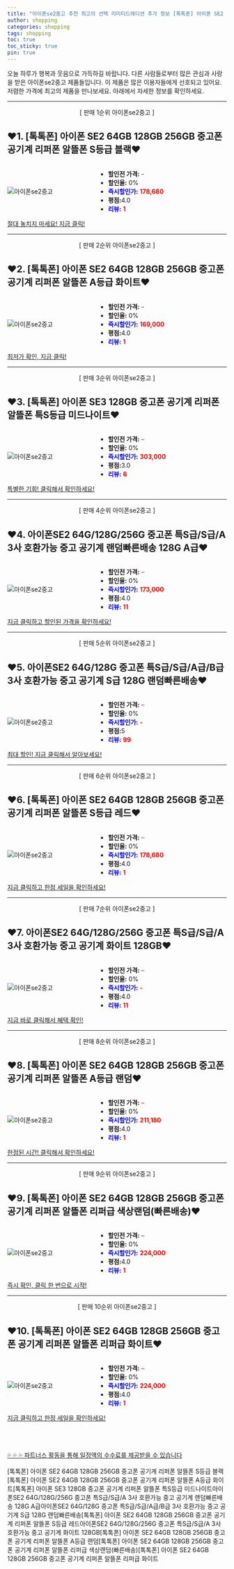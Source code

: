 ```yaml
---
title: "아이폰se2중고 추천 최고의 선택 리미티드에디션 추가 정보 [톡톡폰] 아이폰 SE2 64GB 128GB"
author: shopping
categories: shopping
tags: shopping
toc: true
toc_sticky: true
pin: true
---
```

오늘 하루가 행복과 웃음으로 가득하길 바랍니다. 다른 사람들로부터 많은 관심과 사랑을 받은 아이폰se2중고 제품들입니다. 이 제품은 많은 이용자들에게 선호되고 있어요. 저렴한 가격에 최고의 제품을 만나보세요. 아래에서 자세한 정보를 확인하세요.

---
<p class="toplist" style="margin: 0 auto; display: block; width: fit-content;">[ 판매 1순위 아이폰se2중고 ]</p>

<h2><strong>❤️1. [톡톡폰] 아이폰 SE2 64GB 128GB 256GB 중고폰 공기계 리퍼폰 알뜰폰 S등급 블랙❤️</strong></h2>

<div style="display: flex; align-items: center;">
    <div style="flex: 0.4;">
        <img src="https://thumbnail6.coupangcdn.com/thumbnails/remote/230x230ex/image/vendor_inventory/1cf2/a3c89ade1f508708a4fd7162f73f8eb61818feacf532bdeb195f6cb14150.png" alt="아이폰se2중고" style="max-width: 100%;">
    </div>
    <div style="flex: 0.6; margin-left: 10px;">
        <ul>
            <li><strong>할인전 가격:</strong> <del style="color: red;">-</del></li>
            <li><strong>할인율:</strong> 0%</li>
            <li><span style='color:blue'><strong>즉시할인가:</strong></span> <span style='color:red'><strong>178,680</strong></span></li>
            <li><strong>평점:</strong>4.0</li>
            <li><span style='color:blue'><strong>리뷰:</strong></span> <span style='color:red'><strong>1</strong></span></li>
        </ul>
    </div>
</div>
<div class="center">
    <a href="https://William4Davisa.github.io?lptag=AF9450613&subid=githubio&pageKey=7913062342&traceid=V0-153&itemId=21718516161&vendorItemId=89982164298" class="myButton">
        절대 놓치지 마세요! 지금 클릭!
    </a>
</div>


---
<p class="toplist" style="margin: 0 auto; display: block; width: fit-content;">[ 판매 2순위 아이폰se2중고 ]</p>

<h2><strong>❤️2. [톡톡폰] 아이폰 SE2 64GB 128GB 256GB 중고폰 공기계 리퍼폰 알뜰폰 A등급 화이트❤️</strong></h2>

<div style="display: flex; align-items: center;">
    <div style="flex: 0.4;">
        <img src="https://thumbnail6.coupangcdn.com/thumbnails/remote/230x230ex/image/vendor_inventory/1cf2/a3c89ade1f508708a4fd7162f73f8eb61818feacf532bdeb195f6cb14150.png" alt="아이폰se2중고" style="max-width: 100%;">
    </div>
    <div style="flex: 0.6; margin-left: 10px;">
        <ul>
            <li><strong>할인전 가격:</strong> <del style="color: red;">-</del></li>
            <li><strong>할인율:</strong> 0%</li>
            <li><span style='color:blue'><strong>즉시할인가:</strong></span> <span style='color:red'><strong>169,000</strong></span></li>
            <li><strong>평점:</strong>4.0</li>
            <li><span style='color:blue'><strong>리뷰:</strong></span> <span style='color:red'><strong>1</strong></span></li>
        </ul>
    </div>
</div>
<div class="center">
    <a href="https://William4Davisa.github.io?lptag=AF9450613&subid=githubio&pageKey=7913062342&traceid=V0-153&itemId=21718516151&vendorItemId=89938190067" class="myButton">
        최저가 확인, 지금 클릭!
    </a>
</div>


---
<p class="toplist" style="margin: 0 auto; display: block; width: fit-content;">[ 판매 3순위 아이폰se2중고 ]</p>

<h2><strong>❤️3. [톡톡폰] 아이폰 SE3 128GB 중고폰 공기계 리퍼폰 알뜰폰 특S등급 미드나이트❤️</strong></h2>

<div style="display: flex; align-items: center;">
    <div style="flex: 0.4;">
        <img src="https://thumbnail7.coupangcdn.com/thumbnails/remote/230x230ex/image/vendor_inventory/92b8/74d541a73edc12bfc1349f20f2d7308f766404a8bace96a4193a72091eca.jpg" alt="아이폰se2중고" style="max-width: 100%;">
    </div>
    <div style="flex: 0.6; margin-left: 10px;">
        <ul>
            <li><strong>할인전 가격:</strong> <del style="color: red;">-</del></li>
            <li><strong>할인율:</strong> 0%</li>
            <li><span style='color:blue'><strong>즉시할인가:</strong></span> <span style='color:red'><strong>303,000</strong></span></li>
            <li><strong>평점:</strong>3.0</li>
            <li><span style='color:blue'><strong>리뷰:</strong></span> <span style='color:red'><strong>6</strong></span></li>
        </ul>
    </div>
</div>
<div class="center">
    <a href="https://William4Davisa.github.io?lptag=AF9450613&subid=githubio&pageKey=7913086521&traceid=V0-153&itemId=22322256660&vendorItemId=90151266439" class="myButton">
        특별한 기회! 클릭해서 확인하세요!
    </a>
</div>


---
<p class="toplist" style="margin: 0 auto; display: block; width: fit-content;">[ 판매 4순위 아이폰se2중고 ]</p>

<h2><strong>❤️4. 아이폰SE2 64G/128G/256G 중고폰 특S급/S급/A 3사 호환가능 중고 공기계 랜덤빠른배송 128G A급❤️</strong></h2>

<div style="display: flex; align-items: center;">
    <div style="flex: 0.4;">
        <img src="https://thumbnail6.coupangcdn.com/thumbnails/remote/230x230ex/image/vendor_inventory/f80d/8c9b2ecdae058893f735e9d16370d98ef22c1ceb9d9bbd4e9cb9136055ee.jpg" alt="아이폰se2중고" style="max-width: 100%;">
    </div>
    <div style="flex: 0.6; margin-left: 10px;">
        <ul>
            <li><strong>할인전 가격:</strong> <del style="color: red;">-</del></li>
            <li><strong>할인율:</strong> 0%</li>
            <li><span style='color:blue'><strong>즉시할인가:</strong></span> <span style='color:red'><strong>173,000</strong></span></li>
            <li><strong>평점:</strong>4.0</li>
            <li><span style='color:blue'><strong>리뷰:</strong></span> <span style='color:red'><strong>11</strong></span></li>
        </ul>
    </div>
</div>
<div class="center">
    <a href="https://William4Davisa.github.io?lptag=AF9450613&subid=githubio&pageKey=7721006107&traceid=V0-153&itemId=20721799532&vendorItemId=90746887628" class="myButton">
        지금 클릭하고 할인된 가격을 확인하세요!
    </a>
</div>


---
<p class="toplist" style="margin: 0 auto; display: block; width: fit-content;">[ 판매 5순위 아이폰se2중고 ]</p>

<h2><strong>❤️5. 아이폰SE2 64G/128G 중고폰 특S급/S급/A급/B급 3사 호환가능 중고 공기계 S급 128G 랜덤빠른배송❤️</strong></h2>

<div style="display: flex; align-items: center;">
    <div style="flex: 0.4;">
        <img src="https://thumbnail6.coupangcdn.com/thumbnails/remote/230x230ex/image/vendor_inventory/2c38/49b91854314f4b8f054e9365625256fd82225f3c5945452b37ed9f980f86.jpg" alt="아이폰se2중고" style="max-width: 100%;">
    </div>
    <div style="flex: 0.6; margin-left: 10px;">
        <ul>
            <li><strong>할인전 가격:</strong> <del style="color: red;">-</del></li>
            <li><strong>할인율:</strong> 0%</li>
            <li><span style='color:blue'><strong>즉시할인가:</strong></span> <span style='color:red'><strong>-</strong></span></li>
            <li><strong>평점:</strong>5</li>
            <li><span style='color:blue'><strong>리뷰:</strong></span> <span style='color:red'><strong>99</strong></span></li>
        </ul>
    </div>
</div>
<div class="center">
    <a href="https://William4Davisa.github.io?lptag=AF9450613&subid=githubio&pageKey=7950762109&traceid=V0-153&itemId=21943397589&vendorItemId=88991253669" class="myButton">
        최대 할인! 지금 클릭해서 알아보세요!
    </a>
</div>


---
<p class="toplist" style="margin: 0 auto; display: block; width: fit-content;">[ 판매 6순위 아이폰se2중고 ]</p>

<h2><strong>❤️6. [톡톡폰] 아이폰 SE2 64GB 128GB 256GB 중고폰 공기계 리퍼폰 알뜰폰 S등급 레드❤️</strong></h2>

<div style="display: flex; align-items: center;">
    <div style="flex: 0.4;">
        <img src="https://thumbnail6.coupangcdn.com/thumbnails/remote/230x230ex/image/vendor_inventory/1cf2/a3c89ade1f508708a4fd7162f73f8eb61818feacf532bdeb195f6cb14150.png" alt="아이폰se2중고" style="max-width: 100%;">
    </div>
    <div style="flex: 0.6; margin-left: 10px;">
        <ul>
            <li><strong>할인전 가격:</strong> <del style="color: red;">-</del></li>
            <li><strong>할인율:</strong> 0%</li>
            <li><span style='color:blue'><strong>즉시할인가:</strong></span> <span style='color:red'><strong>178,680</strong></span></li>
            <li><strong>평점:</strong>4.0</li>
            <li><span style='color:blue'><strong>리뷰:</strong></span> <span style='color:red'><strong>1</strong></span></li>
        </ul>
    </div>
</div>
<div class="center">
    <a href="https://William4Davisa.github.io?lptag=AF9450613&subid=githubio&pageKey=7913062342&traceid=V0-153&itemId=21718516140&vendorItemId=89982164155" class="myButton">
        지금 클릭하고 한정 세일을 확인하세요!
    </a>
</div>


---
<p class="toplist" style="margin: 0 auto; display: block; width: fit-content;">[ 판매 7순위 아이폰se2중고 ]</p>

<h2><strong>❤️7. 아이폰SE2 64G/128G/256G 중고폰 특S급/S급/A 3사 호환가능 중고 공기계 화이트 128GB❤️</strong></h2>

<div style="display: flex; align-items: center;">
    <div style="flex: 0.4;">
        <img src="https://thumbnail10.coupangcdn.com/thumbnails/remote/230x230ex/image/vendor_inventory/b454/483b2c8eccc884a67a0fad16afeb2de7db84d29516cb3ed3c3e572157926.jpg" alt="아이폰se2중고" style="max-width: 100%;">
    </div>
    <div style="flex: 0.6; margin-left: 10px;">
        <ul>
            <li><strong>할인전 가격:</strong> <del style="color: red;">-</del></li>
            <li><strong>할인율:</strong> 0%</li>
            <li><span style='color:blue'><strong>즉시할인가:</strong></span> <span style='color:red'><strong>-</strong></span></li>
            <li><strong>평점:</strong>4.0</li>
            <li><span style='color:blue'><strong>리뷰:</strong></span> <span style='color:red'><strong>11</strong></span></li>
        </ul>
    </div>
</div>
<div class="center">
    <a href="https://William4Davisa.github.io?lptag=AF9450613&subid=githubio&pageKey=7721006107&traceid=V0-153&itemId=22730596579&vendorItemId=90287375308" class="myButton">
        지금 바로 클릭해서 혜택 확인!
    </a>
</div>


---
<p class="toplist" style="margin: 0 auto; display: block; width: fit-content;">[ 판매 8순위 아이폰se2중고 ]</p>

<h2><strong>❤️8. [톡톡폰] 아이폰 SE2 64GB 128GB 256GB 중고폰 공기계 리퍼폰 알뜰폰 A등급 랜덤❤️</strong></h2>

<div style="display: flex; align-items: center;">
    <div style="flex: 0.4;">
        <img src="https://thumbnail7.coupangcdn.com/thumbnails/remote/230x230ex/image/vendor_inventory/9406/226bf7632dc0c0e49f3c1e86c7f208ac015c97b137400e7b124fde096a76.jpg" alt="아이폰se2중고" style="max-width: 100%;">
    </div>
    <div style="flex: 0.6; margin-left: 10px;">
        <ul>
            <li><strong>할인전 가격:</strong> <del style="color: red;">-</del></li>
            <li><strong>할인율:</strong> 0%</li>
            <li><span style='color:blue'><strong>즉시할인가:</strong></span> <span style='color:red'><strong>211,180</strong></span></li>
            <li><strong>평점:</strong>4.0</li>
            <li><span style='color:blue'><strong>리뷰:</strong></span> <span style='color:red'><strong>1</strong></span></li>
        </ul>
    </div>
</div>
<div class="center">
    <a href="https://William4Davisa.github.io?lptag=AF9450613&subid=githubio&pageKey=7913062342&traceid=V0-153&itemId=21718516155&vendorItemId=89660441768" class="myButton">
        한정된 시간! 클릭해서 확인하세요!
    </a>
</div>


---
<p class="toplist" style="margin: 0 auto; display: block; width: fit-content;">[ 판매 9순위 아이폰se2중고 ]</p>

<h2><strong>❤️9. [톡톡폰] 아이폰 SE2 64GB 128GB 256GB 중고폰 공기계 리퍼폰 알뜰폰 리퍼급 색상랜덤(빠른배송)❤️</strong></h2>

<div style="display: flex; align-items: center;">
    <div style="flex: 0.4;">
        <img src="https://thumbnail7.coupangcdn.com/thumbnails/remote/230x230ex/image/vendor_inventory/9406/226bf7632dc0c0e49f3c1e86c7f208ac015c97b137400e7b124fde096a76.jpg" alt="아이폰se2중고" style="max-width: 100%;">
    </div>
    <div style="flex: 0.6; margin-left: 10px;">
        <ul>
            <li><strong>할인전 가격:</strong> <del style="color: red;">-</del></li>
            <li><strong>할인율:</strong> 0%</li>
            <li><span style='color:blue'><strong>즉시할인가:</strong></span> <span style='color:red'><strong>224,000</strong></span></li>
            <li><strong>평점:</strong>4.0</li>
            <li><span style='color:blue'><strong>리뷰:</strong></span> <span style='color:red'><strong>1</strong></span></li>
        </ul>
    </div>
</div>
<div class="center">
    <a href="https://William4Davisa.github.io?lptag=AF9450613&subid=githubio&pageKey=7913062342&traceid=V0-153&itemId=21718516148&vendorItemId=89835507324" class="myButton">
        즉시 확인, 클릭 한 번으로 시작!
    </a>
</div>


---
<p class="toplist" style="margin: 0 auto; display: block; width: fit-content;">[ 판매 10순위 아이폰se2중고 ]</p>

<h2><strong>❤️10. [톡톡폰] 아이폰 SE2 64GB 128GB 256GB 중고폰 공기계 리퍼폰 알뜰폰 리퍼급 화이트❤️</strong></h2>

<div style="display: flex; align-items: center;">
    <div style="flex: 0.4;">
        <img src="https://thumbnail7.coupangcdn.com/thumbnails/remote/230x230ex/image/vendor_inventory/9406/226bf7632dc0c0e49f3c1e86c7f208ac015c97b137400e7b124fde096a76.jpg" alt="아이폰se2중고" style="max-width: 100%;">
    </div>
    <div style="flex: 0.6; margin-left: 10px;">
        <ul>
            <li><strong>할인전 가격:</strong> <del style="color: red;">-</del></li>
            <li><strong>할인율:</strong> 0%</li>
            <li><span style='color:blue'><strong>즉시할인가:</strong></span> <span style='color:red'><strong>224,000</strong></span></li>
            <li><strong>평점:</strong>4.0</li>
            <li><span style='color:blue'><strong>리뷰:</strong></span> <span style='color:red'><strong>1</strong></span></li>
        </ul>
    </div>
</div>
<div class="center">
    <a href="https://William4Davisa.github.io?lptag=AF9450613&subid=githubio&pageKey=7913062342&traceid=V0-153&itemId=21718516160&vendorItemId=89835507344" class="myButton">
        지금 클릭하고 한정 세일을 확인하세요!
    </a>
</div>

<br><br><br>[💦 💦 💦 파트너스 활동을 통해 일정액의 수수료를 제공받을 수 있습니다](https://link.coupang.com/a/bcpT2c)<br><br>[톡톡폰] 아이폰 SE2 64GB 128GB 256GB 중고폰 공기계 리퍼폰 알뜰폰 S등급 블랙[톡톡폰] 아이폰 SE2 64GB 128GB 256GB 중고폰 공기계 리퍼폰 알뜰폰 A등급 화이트[톡톡폰] 아이폰 SE3 128GB 중고폰 공기계 리퍼폰 알뜰폰 특S등급 미드나이트아이폰SE2 64G/128G/256G 중고폰 특S급/S급/A 3사 호환가능 중고 공기계 랜덤빠른배송 128G A급아이폰SE2 64G/128G 중고폰 특S급/S급/A급/B급 3사 호환가능 중고 공기계 S급 128G 랜덤빠른배송[톡톡폰] 아이폰 SE2 64GB 128GB 256GB 중고폰 공기계 리퍼폰 알뜰폰 S등급 레드아이폰SE2 64G/128G/256G 중고폰 특S급/S급/A 3사 호환가능 중고 공기계 화이트 128GB[톡톡폰] 아이폰 SE2 64GB 128GB 256GB 중고폰 공기계 리퍼폰 알뜰폰 A등급 랜덤[톡톡폰] 아이폰 SE2 64GB 128GB 256GB 중고폰 공기계 리퍼폰 알뜰폰 리퍼급 색상랜덤(빠른배송)[톡톡폰] 아이폰 SE2 64GB 128GB 256GB 중고폰 공기계 리퍼폰 알뜰폰 리퍼급 화이트